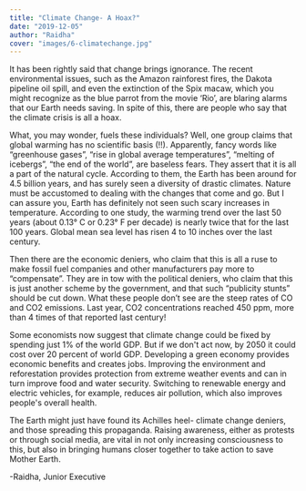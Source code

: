 ```yaml
---
title: "Climate Change- A Hoax?"
date: "2019-12-05"
author: "Raidha"
cover: "images/6-climatechange.jpg"
---
```


It has been rightly said that change brings ignorance. The recent environmental issues, such as the Amazon rainforest fires, the Dakota pipeline oil spill, and even the extinction of the Spix macaw, which you might recognize as the blue parrot from the movie ‘Rio’, are blaring alarms that our Earth needs saving. In spite of this, there are people who say that the climate crisis is all a hoax.

What, you may wonder, fuels these individuals? Well, one group claims that global warming has no scientific basis (!!). Apparently, fancy words like “greenhouse gases”, “rise in global average temperatures”, “melting of icebergs”, “the end of the world”, are baseless fears. They assert that it is all a part of the natural cycle. According to them, the Earth has been around for 4.5 billion years, and has surely seen a diversity of drastic climates. Nature must be accustomed to dealing with the changes that come and go. But I can assure you, Earth has definitely not seen such scary increases in temperature. According to one study, the warming trend over the last 50 years (about 0.13° C or 0.23° F per decade) is nearly twice that for the last 100 years. Global mean sea level has risen 4 to 10 inches over the last century.

Then there are the economic deniers, who claim that this is all a ruse to make fossil fuel companies and other manufacturers pay more to “compensate”. They are in tow with the political deniers, who claim that this is just another scheme by the government, and that such “publicity stunts” should be cut down. What these people don’t see are the steep rates of CO and CO2 emissions. Last year, CO2 concentrations reached 450 ppm, more than 4 times of that reported last century!

Some economists now suggest that climate change could be fixed by spending just 1% of the world GDP. But if we don't act now, by 2050 it could cost over 20 percent of world GDP. Developing a green economy provides economic benefits and creates jobs. Improving the environment and reforestation provides protection from extreme weather events and can in turn improve food and water security. Switching to renewable energy and electric vehicles, for example, reduces air pollution, which also improves people's overall health.

The Earth might just have found its Achilles heel- climate change deniers, and those spreading this propaganda. Raising awareness, either as protests or through social media, are vital in not only increasing consciousness to this, but also in bringing humans closer together to take action to save Mother Earth.

\-Raidha, Junior Executive
